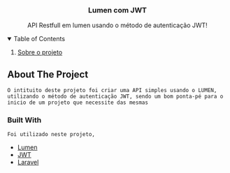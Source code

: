 <br />
<p align="center">

  <h3 align="center">Lumen com JWT</h3>

  <p align="center">
    API Restfull em lumen usando o método de autenticação JWT!
    <br />
  </p>
</p>

<details open="open">
  <summary>Table of Contents</summary>
  <ol>
    <li>
      <a href="#about-the-project">Sobre o projeto</a>
    </li>
  </ol>
</details>



<!-- ABOUT THE PROJECT -->
## About The Project

    O intituito deste projeto foi criar uma API simples usando o LUMEN, utilizando o método de autenticação JWT, sendo um bom ponta-pé para o inicio de um projeto que necessite das mesmas

### Built With

    Foi utilizado neste projeto, 
* [Lumen](https://lumen.laravel.com/)
* [JWT](https://jwt.io/)
* [Laravel](https://laravel.com)